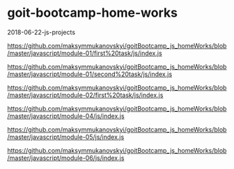 # goit-bootcamp-home-works
2018-06-22-js-projects
<!--home-work-module-01-->
https://github.com/maksymmukanovskyi/goitBootcamp_js_homeWorks/blob/master/javascript/module-01/first%20task/js/index.js
<!--home-work-module-01-02-->
https://github.com/maksymmukanovskyi/goitBootcamp_js_homeWorks/blob/master/javascript/module-01/second%20task/js/index.js
<!--home-work-module-02-01-->
https://github.com/maksymmukanovskyi/goitBootcamp_js_homeWorks/blob/master/javascript/module-02/first%20task/js/index.js
<!--home-work-module-04-01-->
https://github.com/maksymmukanovskyi/goitBootcamp_js_homeWorks/blob/master/javascript/module-04/js/index.js
<!--home-work-module-05-01-->
https://github.com/maksymmukanovskyi/goitBootcamp_js_homeWorks/blob/master/javascript/module-05/js/index.js
<!--home-work-module-06-01-->
https://github.com/maksymmukanovskyi/goitBootcamp_js_homeWorks/blob/master/javascript/module-06/js/index.js
